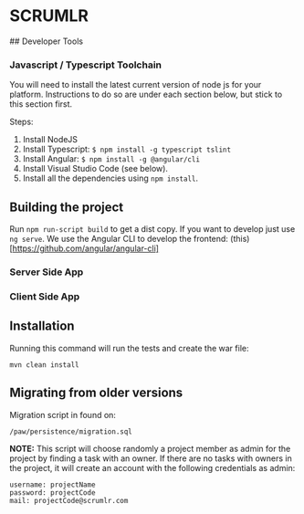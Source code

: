 # **SCRUMLR**

## Developer Tools

### Javascript / Typescript Toolchain

You will need to install the latest current version of node js for your
platform. Instructions to do so are under each section below, but stick to
this section first.

Steps:
1. Install NodeJS
2. Install Typescript: `$ npm install -g typescript tslint`
3. Install Angular: `$ npm install -g @angular/cli`
4. Install Visual Studio Code (see below).
5. Install all the dependencies using `npm install`.

## Building the project

Run `npm run-script build` to get a dist copy. If you want to develop
just use `ng serve`. We use the Angular CLI to develop the frontend:
(this)[https://github.com/angular/angular-cli]

### Server Side App

### Client Side App



## Installation
Running this command will run the tests and create the war file:
```
mvn clean install
```
## Migrating from older versions
Migration script in found on:
```
/paw/persistence/migration.sql
```

**NOTE:** This script will choose randomly a project member as admin for the project by finding a task with an owner. If there are no tasks with owners in the project, it will create an account with the following credentials as admin:
```
username: projectName
password: projectCode
mail: projectCode@scrumlr.com
```
